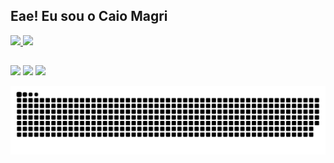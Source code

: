 ## Eae! Eu sou o Caio Magri

 <div>
  <a href="https://github.com/caiomagri">
  <img height="180em" src="https://github-readme-stats.vercel.app/api?username=caiomagri&show_icons=true&theme=vue-dark&include_all_commits=true&count_private=true"/>
  <img height="180em" src="https://github-readme-stats.vercel.app/api/top-langs/?username=caiomagri&layout=compact&langs_count=7&theme=vue-dark"/>
</div>
  
  ##
 
<div> 
  <a href="https://instagram.com/_caiomagri" target="_blank"><img src="https://img.shields.io/badge/-Instagram-%23E4405F?style=for-the-badge&logo=instagram&logoColor=white" target="_blank"></a>
  <a href = "mailto:kaioeduardofm@gmail.com"><img src="https://img.shields.io/badge/-Gmail-%23333?style=for-the-badge&logo=gmail&logoColor=white" target="_blank"></a>
  <a href="https://www.linkedin.com/in/caio-magri-318a42a1/" target="_blank"><img src="https://img.shields.io/badge/-LinkedIn-%230077B5?style=for-the-badge&logo=linkedin&logoColor=white" target="_blank"></a> 

 
 ![Snake animation](https://github.com/caiomagri/caiomagri/blob/output/github-contribution-grid-snake.svg)
 
</div>
